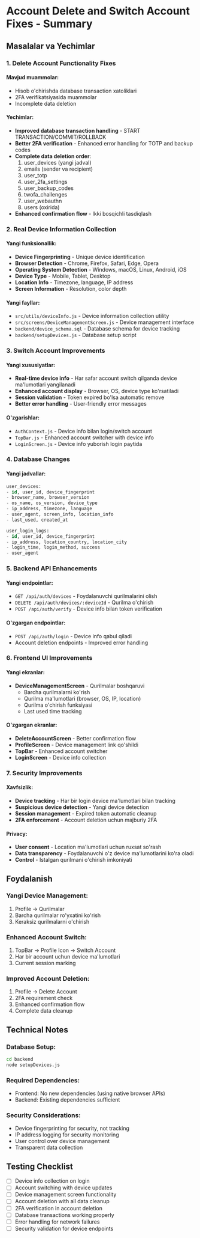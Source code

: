 # Account Delete and Switch Account Fixes - Summary

## Masalalar va Yechimlar

### 1. Delete Account Functionality Fixes

#### Mavjud muammolar:
- Hisob o'chirishda database transaction xatoliklari
- 2FA verifikatsiyasida muammolar
- Incomplete data deletion

#### Yechimlar:
- **Improved database transaction handling** - START TRANSACTION/COMMIT/ROLLBACK
- **Better 2FA verification** - Enhanced error handling for TOTP and backup codes
- **Complete data deletion order**:
  1. user_devices (yangi jadval)
  2. emails (sender va recipient)
  3. user_totp
  4. user_2fa_settings
  5. user_backup_codes
  6. twofa_challenges
  7. user_webauthn
  8. users (oxirida)
- **Enhanced confirmation flow** - Ikki bosqichli tasdiqlash

### 2. Real Device Information Collection

#### Yangi funksionallik:
- **Device Fingerprinting** - Unique device identification
- **Browser Detection** - Chrome, Firefox, Safari, Edge, Opera
- **Operating System Detection** - Windows, macOS, Linux, Android, iOS
- **Device Type** - Mobile, Tablet, Desktop
- **Location Info** - Timezone, language, IP address
- **Screen Information** - Resolution, color depth

#### Yangi fayllar:
- `src/utils/deviceInfo.js` - Device information collection utility
- `src/screens/DeviceManagementScreen.js` - Device management interface
- `backend/device_schema.sql` - Database schema for device tracking
- `backend/setupDevices.js` - Database setup script

### 3. Switch Account Improvements

#### Yangi xususiyatlar:
- **Real-time device info** - Har safar account switch qilganda device ma'lumotlari yangilanadi
- **Enhanced account display** - Browser, OS, device type ko'rsatiladi
- **Session validation** - Token expired bo'lsa automatic remove
- **Better error handling** - User-friendly error messages

#### O'zgarishlar:
- `AuthContext.js` - Device info bilan login/switch account
- `TopBar.js` - Enhanced account switcher with device info
- `LoginScreen.js` - Device info yuborish login paytida

### 4. Database Changes

#### Yangi jadvallar:
```sql
user_devices:
- id, user_id, device_fingerprint
- browser_name, browser_version
- os_name, os_version, device_type
- ip_address, timezone, language
- user_agent, screen_info, location_info
- last_used, created_at

user_login_logs:
- id, user_id, device_fingerprint
- ip_address, location_country, location_city
- login_time, login_method, success
- user_agent
```

### 5. Backend API Enhancements

#### Yangi endpointlar:
- `GET /api/auth/devices` - Foydalanuvchi qurilmalarini olish
- `DELETE /api/auth/devices/:deviceId` - Qurilma o'chirish
- `POST /api/auth/verify` - Device info bilan token verification

#### O'zgargan endpointlar:
- `POST /api/auth/login` - Device info qabul qiladi
- Account deletion endpoints - Improved error handling

### 6. Frontend UI Improvements

#### Yangi ekranlar:
- **DeviceManagementScreen** - Qurilmalar boshqaruvi
  - Barcha qurilmalarni ko'rish
  - Qurilma ma'lumotlari (browser, OS, IP, location)
  - Qurilma o'chirish funksiyasi
  - Last used time tracking

#### O'zgargan ekranlar:
- **DeleteAccountScreen** - Better confirmation flow
- **ProfileScreen** - Device management link qo'shildi
- **TopBar** - Enhanced account switcher
- **LoginScreen** - Device info collection

### 7. Security Improvements

#### Xavfsizlik:
- **Device tracking** - Har bir login device ma'lumotlari bilan tracking
- **Suspicious device detection** - Yangi device detection
- **Session management** - Expired token automatic cleanup
- **2FA enforcement** - Account deletion uchun majburiy 2FA

#### Privacy:
- **User consent** - Location ma'lumotlari uchun ruxsat so'rash
- **Data transparency** - Foydalanuvchi o'z device ma'lumotlarini ko'ra oladi
- **Control** - Istalgan qurilmani o'chirish imkoniyati

## Foydalanish

### Yangi Device Management:
1. Profile → Qurilmalar
2. Barcha qurilmalar ro'yxatini ko'rish
3. Keraksiz qurilmalarni o'chirish

### Enhanced Account Switch:
1. TopBar → Profile Icon → Switch Account
2. Har bir account uchun device ma'lumotlari
3. Current session marking

### Improved Account Deletion:
1. Profile → Delete Account
2. 2FA requirement check
3. Enhanced confirmation flow
4. Complete data cleanup

## Technical Notes

### Database Setup:
```bash
cd backend
node setupDevices.js
```

### Required Dependencies:
- Frontend: No new dependencies (using native browser APIs)
- Backend: Existing dependencies sufficient

### Security Considerations:
- Device fingerprinting for security, not tracking
- IP address logging for security monitoring
- User control over device management
- Transparent data collection

## Testing Checklist

- [ ] Device info collection on login
- [ ] Account switching with device updates
- [ ] Device management screen functionality
- [ ] Account deletion with all data cleanup
- [ ] 2FA verification in account deletion
- [ ] Database transactions working properly
- [ ] Error handling for network failures
- [ ] Security validation for device endpoints
